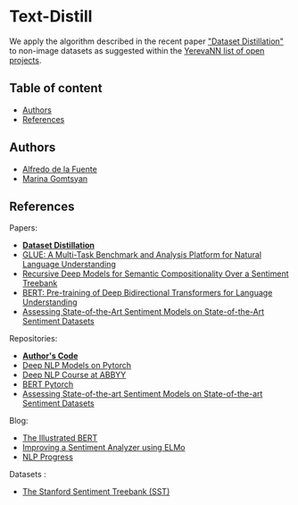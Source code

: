 # Text-Distill

We apply the algorithm described in the recent paper ["Dataset Distillation"](https://arxiv.org/pdf/1811.10959.pdf) to non-image datasets as suggested within the [YerevaNN list of open projects](https://mlevn.org/projects/ideas/).

## Table of content
- [Authors](#authors)
- [References](#references)

## Authors

 - [Alfredo de la Fuente](https://alfo5123.github.io/)
 - [Marina Gomtsyan](https://github.com/marinagomtsian)
 
 ## References 
 
 Papers:
 
- **[Dataset Distillation](https://arxiv.org/pdf/1811.10959.pdf)**
- [GLUE: A Multi-Task Benchmark and Analysis Platform for Natural Language Understanding](https://arxiv.org/pdf/1804.07461.pdf)
- [Recursive Deep Models for Semantic Compositionality Over a Sentiment Treebank](https://nlp.stanford.edu/~socherr/EMNLP2013_RNTN.pdf)
- [BERT: Pre-training of Deep Bidirectional Transformers for Language Understanding](https://arxiv.org/pdf/1810.04805.pdf)
- [Assessing State-of-the-Art Sentiment Models on State-of-the-Art Sentiment Datasets](http://aclweb.org/anthology/W17-5202)
 
 Repositories:
 
 - **[Author's Code](https://github.com/SsnL/dataset-distillation)**
 - [Deep NLP Models on Pytorch](https://github.com/DSKSD/DeepNLP-models-Pytorch)
 - [Deep NLP Course at ABBYY](https://github.com/DanAnastasyev/DeepNLP-Course)
 - [BERT Pytorch](https://github.com/dreamgonfly/BERT-pytorch)
 - [Assessing State-of-the-art Sentiment Models on State-of-the-art Sentiment Datasets](https://github.com/jbarnesspain/sota_sentiment)
 
 
Blog: 
- [The Illustrated BERT](http://jalammar.github.io/illustrated-bert/?fbclid=IwAR3ISE2gPTBDbE-YW3CE4tqZadHQSmz5w-TQZjRLwevP_nmyHBogX8WrjGo)
- [Improving a Sentiment Analyzer using ELMo](http://www.realworldnlpbook.com/blog/improving-sentiment-analyzer-using-elmo.html)
- [NLP Progress](http://nlpprogress.com/english/sentiment_analysis.html)

 Datasets :
 - [The Stanford Sentiment Treebank (SST)](https://nlp.stanford.edu/sentiment/index.html)
